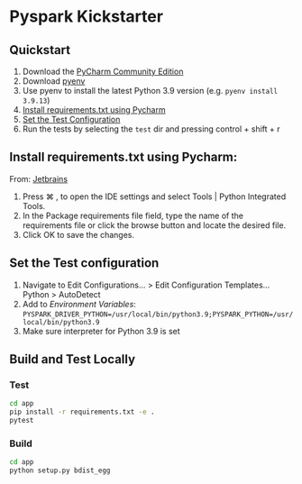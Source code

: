 # Pyspark Kickstarter

## Quickstart
1. Download the [PyCharm Community Edition](https://www.jetbrains.com/pycharm/download/)
2. Download [pyenv](https://github.com/pyenv/pyenv#installation)
3. Use pyenv to install the latest Python 3.9 version (e.g. `pyenv install 3.9.13`)
4. [Install requirements.txt using Pycharm](#install-requirementstxt-using-pycharm)
5. [Set the Test Configuration](#set-the-test-configuration)
5. Run the tests by selecting the `test` dir and pressing control + shift + r

## Install requirements.txt using Pycharm:
From: [Jetbrains](https://www.jetbrains.com/help/pycharm/managing-dependencies.html#configure-requirements)
1. Press ⌘ , to open the IDE settings and select Tools | Python Integrated Tools.
2. In the Package requirements file field, type the name of the requirements file or click the browse button and locate the desired file.
3. Click OK to save the changes.

## Set the Test configuration
1. Navigate to Edit Configurations... >  Edit Configuration Templates... Python > AutoDetect
2. Add to *Environment Variables*: `PYSPARK_DRIVER_PYTHON=/usr/local/bin/python3.9;PYSPARK_PYTHON=/usr/local/bin/python3.9`
3. Make sure interpreter for Python 3.9 is set

## Build and Test Locally
### Test

```bash
cd app
pip install -r requirements.txt -e .
pytest
```

### Build
```bash
cd app
python setup.py bdist_egg
```
          
